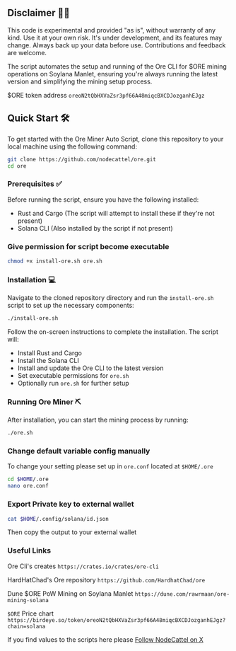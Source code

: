 ## Disclaimer 👷‍♂️

This code is experimental and provided "as is", without warranty of any kind. Use it at your own risk. It's under development, and its features may change. Always back up your data before use. Contributions and feedback are welcome.

The script automates the setup and running of the Ore CLI for $ORE mining operations on Soylana Manlet, ensuring you're always running the latest version and simplifying the mining setup process.

$ORE token address `oreoN2tQbHXVaZsr3pf66A48miqcBXCDJozganhEJgz`

## Quick Start 🛠️

To get started with the Ore Miner Auto Script, clone this repository to your local machine using the following command:

```bash
git clone https://github.com/nodecattel/ore.git
cd ore
```

### Prerequisites ✅

Before running the script, ensure you have the following installed:

- Rust and Cargo (The script will attempt to install these if they're not present)
- Solana CLI (Also installed by the script if not present)

### Give permission for script become executable

```bash
chmod +x install-ore.sh ore.sh
```
### Installation 💻

Navigate to the cloned repository directory and run the `install-ore.sh` script to set up the necessary components:

```bash
./install-ore.sh
```

Follow the on-screen instructions to complete the installation. The script will:

- Install Rust and Cargo
- Install the Solana CLI
- Install and update the Ore CLI to the latest version
- Set executable permissions for `ore.sh`
- Optionally run `ore.sh` for further setup

### Running Ore Miner ⛏️

After installation, you can start the mining process by running:

```bash
./ore.sh
```

### Change default variable config manually

To change your setting please set up in `ore.conf` located at `$HOME/.ore`
```bash
cd $HOME/.ore
nano ore.conf
```
### Export Private key to external wallet
```bash
cat $HOME/.config/solana/id.json
```
Then copy the output to your external wallet

### Useful Links

Ore Cli's creates
`https://crates.io/crates/ore-cli`

HardHatChad's Ore repository
`https://github.com/HardhatChad/ore`

Dune $ORE PoW Mining on Soylana Manlet
`https://dune.com/rawrmaan/ore-mining-solana`

`$ORE` Price chart
`https://birdeye.so/token/oreoN2tQbHXVaZsr3pf66A48miqcBXCDJozganhEJgz?chain=solana`


If you find values to the scripts here please [Follow NodeCattel on X](https://twitter.com/nodecattel)
